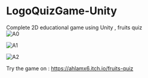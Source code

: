 # LogoQuizGame-Unity
Complete 2D educational game using Unity , fruits quiz  
![A0](https://github.com/Ahlamx6/LogoQuizGame-Unity/assets/102240641/bf30b4c1-2ec7-4e31-9155-da9f71629a37)

![A1](https://github.com/Ahlamx6/LogoQuizGame-Unity/assets/102240641/8ad8dfe3-ccfc-4a6f-aac2-84c840d0c1d8)

![A2](https://github.com/Ahlamx6/LogoQuizGame-Unity/assets/102240641/108435f5-58e3-4ccb-8a8d-5ef6ffd8efcf)

Try the game on : https://ahlamx6.itch.io/fruits-quiz
